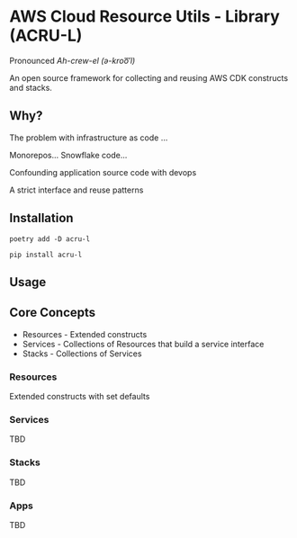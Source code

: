 # AWS Cloud Resource Utils - Library (ACRU-L)

Pronounced _Ah-crew-el (*ə-kroo͞′l*)_

An open source framework for collecting and reusing AWS CDK constructs and stacks.

## Why?
The problem with infrastructure as code ...

Monorepos...
Snowflake code...

Confounding application source code with devops 

A strict interface and reuse patterns

## Installation

`poetry add -D acru-l`

`pip install acru-l`

## Usage


## Core Concepts

* Resources - Extended constructs
* Services - Collections of Resources that build a service interface
* Stacks - Collections of Services

### Resources
Extended constructs with set defaults

### Services

TBD

### Stacks

TBD

### Apps

TBD